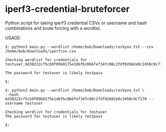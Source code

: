 # iperf3-credential-bruteforcer
Python script for taking iperf3 credential CSVs or username and hash combinations and brute forcing with a wordlist.

USAGE:

```
$: python3 main.py --wordlist /home/bob/Downloads/rockyou.txt --csv /home/bob/Downloads/iperfcsv.csv                                          

Checking wordlist for credentials for testuser,6d30222cf5cb9f09b0175e1dbfbc0b6fef34fc08c2fdf02682e0c2450c9c7170

The password for testuser is likely testpass

$:
```

```
$: python3 main.py --wordlist /home/bob/Downloads/rockyou.txt \
--hash 6d30222cf5cb9f09b0175e1dbfbc0b6fef34fc08c2fdf02682e0c2450c9c7170 --username testuser

Checking wordlist for credentials for testuser
The password for testuser is likely testpass

$:

```

